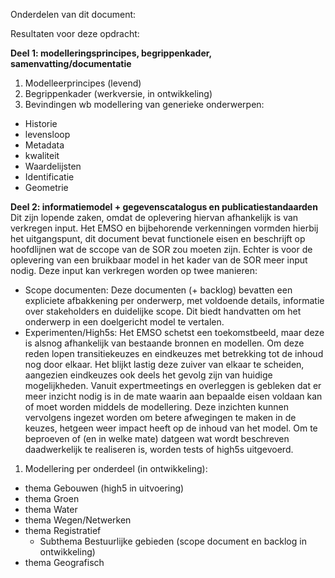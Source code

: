 Onderdelen van dit document:

Resultaten voor deze opdracht: 

**Deel 1: modelleringsprincipes, begrippenkader, samenvatting/documentatie**

1. Modelleerprincipes (levend)
2. Begrippenkader (werkversie, in ontwikkeling)
3. Bevindingen wb modellering van generieke onderwerpen:
- Historie 
- levensloop
- Metadata
- kwaliteit
- Waardelijsten
- Identificatie
- Geometrie 

**Deel 2: informatiemodel + gegevenscatalogus en publicatiestandaarden**
Dit zijn lopende zaken, omdat de oplevering hiervan afhankelijk is van verkregen input. Het EMSO en bijbehorende verkenningen vormden hierbij het uitgangspunt, dit document bevat functionele eisen en beschrijft op hoofdlijnen wat de sccope van de SOR zou moeten zijn. Echter is voor de oplevering van een bruikbaar model in het kader van de SOR meer input nodig. Deze input kan verkregen worden op twee manieren:

-  Scope documenten: Deze documenten (+ backlog) bevatten een expliciete afbakkening per onderwerp, met voldoende details, informatie over stakeholders en duidelijke scope. Dit biedt handvatten om het onderwerp in een doelgericht model te vertalen. 
- Experimenten/High5s: Het EMSO schetst een toekomstbeeld, maar deze is alsnog afhankelijk van bestaande bronnen en modellen. Om deze reden lopen transitiekeuzes en eindkeuzes met betrekking tot de inhoud nog door elkaar. Het blijkt lastig deze zuiver van elkaar te scheiden, aangezien eindkeuzes ook deels het gevolg zijn van huidige mogelijkheden. Vanuit expertmeetings en overleggen is gebleken dat er meer inzicht nodig is in de mate waarin aan bepaalde eisen voldaan kan of moet worden middels de modellering. Deze inzichten kunnen vervolgens ingezet worden om betere afwegingen te maken in de keuzes, hetgeen weer impact heeft op de inhoud van het model. Om te beproeven of (en in welke mate) datgeen wat wordt beschreven daadwerkelijk te realiseren is, worden tests of high5s uitgevoerd.

1. Modellering per onderdeel (in ontwikkeling):
- thema Gebouwen (high5 in uitvoering)
- thema Groen
- thema Water
- thema Wegen/Netwerken
- thema Registratief
  - Subthema Bestuurlijke gebieden (scope document en backlog in ontwikkeling)
- thema Geografisch

